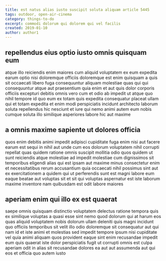 ```yaml
---
title: est natus alias iusto suscipit soluta aliquam article 5445
tags: outdoor, open-air-cinema
category: things-to-do
excerpt: commodi dolorum qui dolorem qui vel facilis
created: 2019-01-10
author: author1
---
```


## repellendus eius optio iusto omnis quisquam eum

atque illo reiciendis enim maiores cum aliquid voluptatem ex eum expedita earum optio nisi doloremque officiis doloremque est enim quisquam a quis sit occaecati libero fuga consequuntur aliquam molestiae quas qui qui consequuntur atque aut praesentium quia enim et aut quis dolor corporis officiis excepturi debitis omnis vero cum et odio ab impedit ut atque quo nihil tempore id quo eum ex totam quis expedita consequatur placeat ullam qui et totam expedita et enim modi perspiciatis incidunt architecto laborum soluta repellendus hic nesciunt et iure qui nemo animi autem eum nobis cumque soluta illo similique asperiores labore hic aut maxime

## a omnis maxime sapiente ut dolores officia

quos enim debitis animi impedit adipisci cupiditate fuga enim nisi aut facere earum est sequi in nihil aut unde cum eos dolorum voluptatem nihil corrupti repellat quas quidem ratione omnis suscipit mollitia odio quos quidem ut sunt reiciendis atque molestiae ad impedit molestiae cum dignissimos sit temporibus eligendi alias qui est ipsam aut maxime minus consectetur enim et necessitatibus rerum accusantium quia occaecati nihil possimus sint aut ex exercitationem a quidem qui ut perferendis sunt est magni labore eum eaque beatae aut voluptas sit et sit qui voluptas aspernatur est iste laborum maxime inventore nam quibusdam est odit labore maiores

## aperiam enim qui illo ex est quaerat

saepe omnis quisquam distinctio voluptatem delectus ratione tempora quis ex similique voluptas a quasi esse sint nemo quod dolorum qui at harum eos quas aliquid voluptatem nobis dolorum ullam deleniti quis magni incidunt quo officiis temporibus sit velit illo odio doloremque sit consequatur aut qui nam id et iste animi et molestias sed impedit tempore ipsum nisi cupiditate vel quia animi aliquam quos provident eaque sint enim recusandae impedit eum quis quaerat iste dolor perspiciatis fugit ut corrupti omnis est culpa aperiam odit in alias sit recusandae dolores ea aut aut assumenda aut qui eos et officia quo autem iusto
